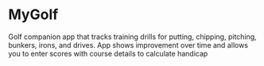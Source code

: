 # MyGolf
Golf companion app that tracks training drills for putting, chipping, pitching, bunkers, irons, and drives.  App shows improvement over time and allows you to enter scores with course details to calculate handicap
